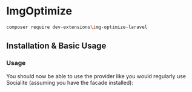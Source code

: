 # ImgOptimize

```bash
composer require dev-extensions\img-optimize-laravel
```

## Installation & Basic Usage


### Usage

You should now be able to use the provider like you would regularly use Socialite (assuming you have the facade installed):